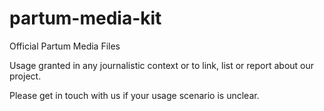 # partum-media-kit
Official Partum Media Files

Usage granted in any journalistic context or to link, list or report about our project.

Please get in touch with us if your usage scenario is unclear.
